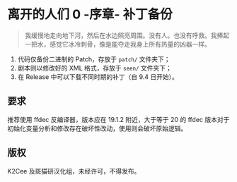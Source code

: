 # 离开的人们 0 -序章- 补丁备份

> 我缓慢地走向地下河，然后在水边照亮周围。没有人。也没有呼救。我捧起一把水，感觉它冰冷刺骨，像是能夺走我身上所有热量的凶器一样。

1. 代码仅备份二进制的 Patch，存放于 `patch/` 文件夹下；
2. 剧本则以修改好的 XML 格式，存放于 `seen/` 文件夹下；
3. 在 Release 中可以下载不同时期的补丁（自 9.4 日开始）。

## 要求

推荐使用 ffdec 反编译器，版本应在 19.1.2 附近，大于等于 20 的 ffdec 版本对于初始化变量分析和修改存在破坏性改动，使用则会破坏原始逻辑。

## 版权

K2Cee 及斑猫研汉化组，未经许可，不得发布。

